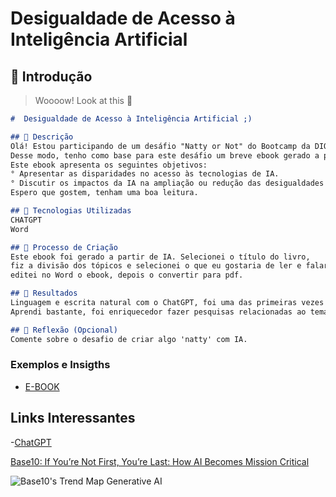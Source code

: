 # Desigualdade de Acesso à Inteligência Artificial

## 🚀 Introdução

> Woooow! Look at this 👀

```markdown
#  Desigualdade de Acesso à Inteligência Artificial ;)

## 📒 Descrição
Olá! Estou participando de um desáfio "Natty or Not" do Bootcamp da DIO para explorar IAs generativas.
Desse modo, tenho como base para este desáfio um breve ebook gerado a partir da IA ChatGPT.
Este ebook apresenta os seguintes objetivos:
° Apresentar as disparidades no acesso às tecnologias de IA.
° Discutir os impactos da IA na ampliação ou redução das desigualdades sociais e econômicas.
Espero que gostem, tenham uma boa leitura.

## 🤖 Tecnologias Utilizadas
CHATGPT
Word

## 🧐 Processo de Criação
Este ebook foi gerado a partir de IA. Selecionei o título do livro,
fiz a divisão dos tópicos e selecionei o que eu gostaria de ler e falar a respeito do tema. Com isso,
editei no Word o ebook, depois o convertir para pdf.

## 🚀 Resultados
Linguagem e escrita natural com o ChatGPT, foi uma das primeiras vezes que utilizei.
Aprendi bastante, foi enriquecedor fazer pesquisas relacionadas ao tema: Desigualdade de Acesso à Inteligência Artificial. 

## 💭 Reflexão (Opcional)
Comente sobre o desafio de criar algo 'natty' com IA.
```

### Exemplos e Insigths
- [E-BOOK](https://github.com/clegineides/lab-natty-or-not-ebook/blob/main/INTELIG%C3%8ANCIA-ARTIFICIAL.pdf)


## Links Interessantes
-[ChatGPT](https://chat.openai.com)

[Base10: If You’re Not First, You’re Last: How AI Becomes Mission Critical](https://base10.vc/post/generative-ai-mission-critical/)

![Base10's Trend Map Generative AI](https://github.com/digitalinnovationone/lab-natty-or-not/assets/730492/f4df26e8-f8f7-4419-8252-c69d73ea930c)
